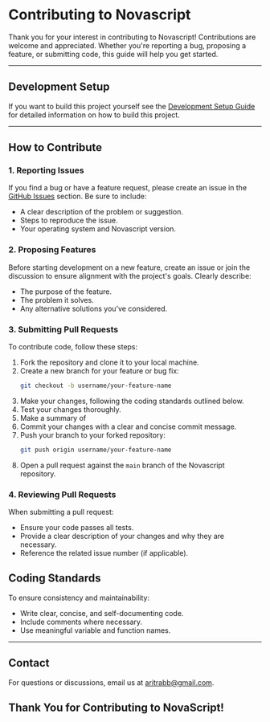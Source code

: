 # Contributing to Novascript

Thank you for your interest in contributing to Novascript! Contributions are welcome and appreciated. Whether you're reporting a bug, 
proposing a feature, or submitting code, this guide will help you get started.

---
## Development Setup

If you want to build this project yourself see the [Development Setup Guide](./configdocs/SETUP.md) for detailed
information on how to build this project.

---

## How to Contribute

### 1. Reporting Issues
If you find a bug or have a feature request, please create an issue in the [GitHub Issues](https://github.com/Repositoir/novascript-source/issues) section. Be sure to include:
- A clear description of the problem or suggestion.
- Steps to reproduce the issue.
- Your operating system and Novascript version.

### 2. Proposing Features
Before starting development on a new feature, create an issue or join the discussion to ensure alignment with the project's goals. Clearly describe:
- The purpose of the feature.
- The problem it solves.
- Any alternative solutions you’ve considered.

### 3. Submitting Pull Requests
To contribute code, follow these steps:
1. Fork the repository and clone it to your local machine.
2. Create a new branch for your feature or bug fix:
   ```bash
   git checkout -b username/your-feature-name
   ```
3. Make your changes, following the coding standards outlined below.
4. Test your changes thoroughly.
5. Make a summary of 
6. Commit your changes with a clear and concise commit message.
7. Push your branch to your forked repository:
   ```bash
   git push origin username/your-feature-name
   ```
8. Open a pull request against the `main` branch of the Novascript repository.

### 4. Reviewing Pull Requests

When submitting a pull request:

- Ensure your code passes all tests.
- Provide a clear description of your changes and why they are necessary.
- Reference the related issue number (if applicable).

## Coding Standards

To ensure consistency and maintainability:

- Write clear, concise, and self-documenting code.
- Include comments where necessary.
- Use meaningful variable and function names.

---

## Contact

For questions or discussions, email us at [aritrabb@gmail.com](mailto:aritrabb@gmail.com).

## Thank You for Contributing to NovaScript!
